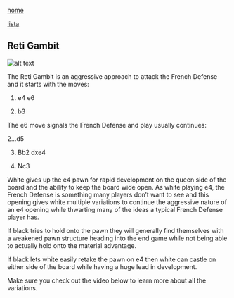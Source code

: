 [home](/zaliczeniowe1awww/)

[lista](/zaliczeniowe1awww/lista/)

## Reti Gambit

![alt text](https://www.thechesswebsite.com/wp-content/uploads/2017/10/Reti-Gambit.jpg "Reti Gambit")


The Reti Gambit is an aggressive approach to attack the French Defense and it starts with the moves:

1. e4 e6

2. b3

The e6 move signals the French Defense and play usually continues:

2…d5

3. Bb2 dxe4

4. Nc3

White gives up the e4 pawn for rapid development on the queen side of the board and the ability to keep the board wide open. As white playing e4, the French Defense is something many players don’t want to see and this opening gives white multiple variations to continue the aggressive nature of an e4 opening while thwarting many of the ideas a typical French Defense player has.

If black tries to hold onto the pawn they will generally find themselves with a weakened pawn structure heading into the end game while not being able to actually hold onto the material advantage.

If black lets white easily retake the pawn on e4 then white can castle on either side of the board while having a huge lead in development.

Make sure you check out the video below to learn more about all the variations.

